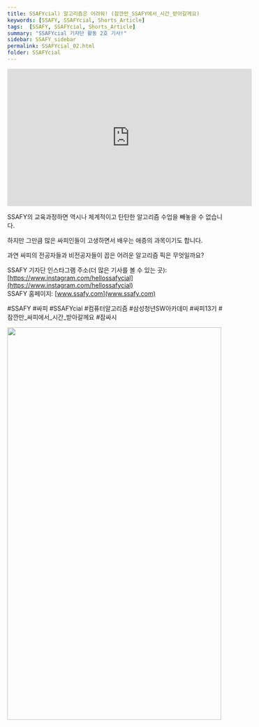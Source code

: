 ```yaml
---
title: SSAFYcial) 알고리즘은 어려워! (잠깐만_SSAFY에서_시간_받아갈께요)
keywords: [SSAFY, SSAFYcial, Shorts_Article]
tags:  [SSAFY, SSAFYcial, Shorts_Article]
summary: "SSAFYcial 기자단 활동 2호 기사!"
sidebar: SSAFY_sidebar
permalink: SSAFYcial_02.html
folder: SSAFYcial
---
```


<iframe width="560" height="315" src="https://www.youtube.com/embed/LY19X6qe_DE?si=nEkqjmI_bmImiK2Y" title="YouTube video player" frameborder="0" allow="accelerometer; autoplay; clipboard-write; encrypted-media; gyroscope; picture-in-picture; web-share" referrerpolicy="strict-origin-when-cross-origin" allowfullscreen></iframe>   

SSAFY의 교육과정하면 역시나 체계적이고 탄탄한 알고리즘 수업을 빼놓을 수 없습니다.   

하지만 그만큼 많은 싸피인들이 고생하면서 배우는 애증의 과목이기도 합니다.   

과연 싸피의 전공자들과 비전공자들이 꼽은 어려운 알고리즘 픽은 무엇일까요?   

SSAFY 기자단 인스타그램 주소(더 많은 기사를 볼 수 있는 곳): [https://www.instagram.com/hellossafycial](https://www.instagram.com/hellossafycial)  
SSAFY 홈페이지: [www.ssafy.com](www.ssafy.com)  

#SSAFY #싸피 #SSAFYcial #컴퓨터알고리즘 #삼성청년SW아카데미 #싸피13기 #잠깐만_싸피에서_시간_받아갈께요 #잠싸시  

<img src="https://1drv.ms/i/c/0475b30c6541160c/UQQMFkFlDLN1IIAEcwAAAAAAAAcoy5d_P3wAyAk?width=490&height=900" width="490" height="900" />
